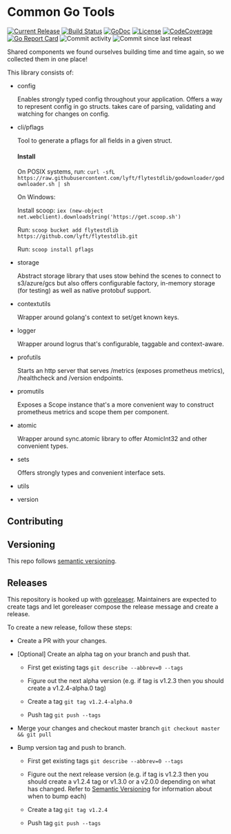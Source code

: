 Common Go Tools
=====================
[![Current Release](https://img.shields.io/github/release/lyft/flytestdlib.svg)](https://github.com/lyft/flytestdlib/releases/latest)
[![Build Status](https://travis-ci.org/lyft/flytestdlib.svg?branch=master)](https://travis-ci.org/lyft/flytestdlib)
[![GoDoc](https://godoc.org/github.com/lyft/flytestdlib?status.svg)](https://godoc.org/github.com/lyft/flytestdlib)
[![License](https://img.shields.io/badge/LICENSE-Apache2.0-ff69b4.svg)](http://www.apache.org/licenses/LICENSE-2.0.html)
[![CodeCoverage](https://img.shields.io/codecov/c/github/lyft/flytestdlib.svg)](https://codecov.io/gh/lyft/flytestdlib)
[![Go Report Card](https://goreportcard.com/badge/github.com/lyft/flytestdlib)](https://goreportcard.com/report/github.com/lyft/flytestdlib)
![Commit activity](https://img.shields.io/github/commit-activity/w/lyft/flytestdlib.svg?style=plastic)
![Commit since last releast](https://img.shields.io/github/commits-since/lyft/flytestdlib/latest.svg?style=plastic)

Shared components we found ourselves building time and time again, so we collected them in one place!

This library consists of:
 - config

   Enables strongly typed config throughout your application. Offers a way to represent config in go structs. takes care of parsing, validating and watching for changes on config.

 - cli/pflags

   Tool to generate a pflags for all fields in a given struct.

   #### Install

   On POSIX systems, run: `curl -sfL https://raw.githubusercontent.com/lyft/flytestdlib/godownloader/godownloader.sh | sh`

   On Windows:

   Install scoop: `iex (new-object net.webclient).downloadstring('https://get.scoop.sh')`

   Run: `scoop bucket add flytestdlib https://github.com/lyft/flytestdlib.git`

   Run: `scoop install pflags`

 - storage

   Abstract storage library that uses stow behind the scenes to connect to s3/azure/gcs but also offers configurable factory, in-memory storage (for testing) as well as native protobuf support.

 - contextutils

   Wrapper around golang's context to set/get known keys.

 - logger

   Wrapper around logrus that's configurable, taggable and context-aware.

 - profutils

   Starts an http server that serves /metrics (exposes prometheus metrics), /healthcheck and /version endpoints.

 - promutils

   Exposes a Scope instance that's a more convenient way to construct prometheus metrics and scope them per component.

 - atomic

   Wrapper around sync.atomic library to offer AtomicInt32 and other convenient types.

 - sets

   Offers strongly types and convenient interface sets.

 - utils
 - version

Contributing
------------

## Versioning

This repo follows [semantic versioning](https://semver.org/).

## Releases

This repository is hooked up with [goreleaser](https://goreleaser.com/). Maintainers are expected to create tags and let goreleaser compose the release message and create a release.

To create a new release, follow these steps:

- Create a PR with your changes.

- [Optional] Create an alpha tag on your branch and push that.

  - First get existing tags `git describe --abbrev=0 --tags`

  - Figure out the next alpha version (e.g. if tag is v1.2.3 then you should create a v1.2.4-alpha.0 tag)

  - Create a tag `git tag v1.2.4-alpha.0`

  - Push tag `git push --tags`

- Merge your changes and checkout master branch `git checkout master && git pull`

- Bump version tag and push to branch.

  - First get existing tags `git describe --abbrev=0 --tags`

  - Figure out the next release version (e.g. if tag is v1.2.3 then you should create a v1.2.4 tag or v1.3.0 or a v2.0.0 depending on what has changed. Refer to [Semantic Versioning](https://semver.org/) for information about when to bump each)

  - Create a tag `git tag v1.2.4`

  - Push tag `git push --tags`


